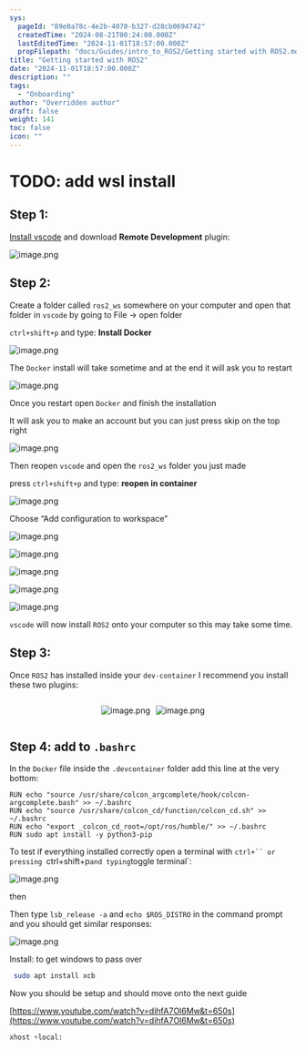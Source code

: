 ```yaml
---
sys:
  pageId: "89e0a78c-4e2b-4070-b327-d28cb0694742"
  createdTime: "2024-08-21T00:24:00.000Z"
  lastEditedTime: "2024-11-01T18:57:00.000Z"
  propFilepath: "docs/Guides/intro_to_ROS2/Getting started with ROS2.md"
title: "Getting started with ROS2"
date: "2024-11-01T18:57:00.000Z"
description: ""
tags:
  - "Onboarding"
author: "Overridden author"
draft: false
weight: 141
toc: false
icon: ""
---
```


# TODO: add wsl install

## Step 1:

[Install vscode](https://code.visualstudio.com/download) and download **Remote Development** plugin:

![image.png](https://prod-files-secure.s3.us-west-2.amazonaws.com/d518164a-d88e-44d1-a4ee-3adb3bd8bce0/efb52993-1881-4a40-b95e-6f020334f022/image.png?X-Amz-Algorithm=AWS4-HMAC-SHA256&X-Amz-Content-Sha256=UNSIGNED-PAYLOAD&X-Amz-Credential=ASIAZI2LB466US5KU2VL%2F20250411%2Fus-west-2%2Fs3%2Faws4_request&X-Amz-Date=20250411T090910Z&X-Amz-Expires=3600&X-Amz-Security-Token=IQoJb3JpZ2luX2VjEEEaCXVzLXdlc3QtMiJHMEUCIHFY6LdyKmmLZ7dcQ1Sh4ezm6fuF1Qfbz452ln1WacXnAiEAwy9PROudm0%2B%2BjfLfWFfLCqje2S4jclCGevG37KzlBwsqiAQIuv%2F%2F%2F%2F%2F%2F%2F%2F%2F%2FARAAGgw2Mzc0MjMxODM4MDUiDKkATu3BhyNkGNAMDircAyYGu0pN6M7THLV1BVX7VcAZv462cVxHky%2BRf4aVg2ERLbKDp6YDpngFVJro8XPOPyc6AGV%2B3RybQZKvFv0GSz7lI%2FSimQbPr9oOmyUIZsbfWKpCDWAmXi7jdHZI%2FBTbI%2B6nWbWQ6SGArdoBeAEyvH6VFkInlrPAXf%2FktJY3FKc8WOWOaYwMi7PBkd1DfpJ43haV46XPxOXfg%2FZNH4pozPiptXysbFJio6a2LSKpL5vJP8jvC%2FGBIfXuOEfRJrJ7WyevWI%2B3ebarUTkB8t9G1vapZis4QZZnEqM3sVMOWzL2r4rkpxbYmhxqj6nUam%2FXIrVFU7y79dQ7HYfuSJMX%2Bne%2FyS0VHTAMuDaSifYo%2FG%2B4FMO1vq2cnEfxLDpfzFR4zb8ud7kMYvlPx9JUUAho3i3nTlYk8P1i66iO51xKpzHJ4BJ4gEtdgu%2FI2ttIJ79cgNCKesoENbkamaG2FUpHHKQCnm3zSZHKKZTzqBeebOas2jGkYmy7sFTd%2FRm2noy2q6TtsWt0hZYWIIaa2%2B2e2%2BjafiKyiGk1gXDSXVrL0iOIxcWlsJgWnONslfepAr90fuyoxrHcDQCQejJZ7wAvjEPeVvwSrrSIU1PxCYLeugnTAHg2DVTamCdQ445eMO%2Bx478GOqUBuAMe2QpEDKJ5ocmRbJeWQCRAohkC2REdmoujiuKFq0rz7tnshQWie7V7g6oagQzcrvf86dFtJ9auNIJzWIBhoeQmvhi6DruhFofnFbV6pNX902vxIvqflLxIAXfJmjyPAEtyeh9ujcXIErgau8Z%2B2kfU7lDrwG8Kqi8YLMOVKSjHU6WvvpWKeJfZYAaXGpsk3csiOVfxpTcYcT8aciSr9rWQLk%2Bb&X-Amz-Signature=8d6cfbdf6d60675f473ef2550c97d38a8661561a33a8c1eb051d9b98e82447a3&X-Amz-SignedHeaders=host&x-id=GetObject)

## Step 2:

Create a folder called `ros2_ws` somewhere on your computer and open that folder in `vscode` by going to File → open folder 

`ctrl+shift+p` and type: **Install Docker**

![image.png](https://prod-files-secure.s3.us-west-2.amazonaws.com/d518164a-d88e-44d1-a4ee-3adb3bd8bce0/2269dc0e-1cd5-47ff-bceb-c04ad9b2eab0/image.png?X-Amz-Algorithm=AWS4-HMAC-SHA256&X-Amz-Content-Sha256=UNSIGNED-PAYLOAD&X-Amz-Credential=ASIAZI2LB466US5KU2VL%2F20250411%2Fus-west-2%2Fs3%2Faws4_request&X-Amz-Date=20250411T090910Z&X-Amz-Expires=3600&X-Amz-Security-Token=IQoJb3JpZ2luX2VjEEEaCXVzLXdlc3QtMiJHMEUCIHFY6LdyKmmLZ7dcQ1Sh4ezm6fuF1Qfbz452ln1WacXnAiEAwy9PROudm0%2B%2BjfLfWFfLCqje2S4jclCGevG37KzlBwsqiAQIuv%2F%2F%2F%2F%2F%2F%2F%2F%2F%2FARAAGgw2Mzc0MjMxODM4MDUiDKkATu3BhyNkGNAMDircAyYGu0pN6M7THLV1BVX7VcAZv462cVxHky%2BRf4aVg2ERLbKDp6YDpngFVJro8XPOPyc6AGV%2B3RybQZKvFv0GSz7lI%2FSimQbPr9oOmyUIZsbfWKpCDWAmXi7jdHZI%2FBTbI%2B6nWbWQ6SGArdoBeAEyvH6VFkInlrPAXf%2FktJY3FKc8WOWOaYwMi7PBkd1DfpJ43haV46XPxOXfg%2FZNH4pozPiptXysbFJio6a2LSKpL5vJP8jvC%2FGBIfXuOEfRJrJ7WyevWI%2B3ebarUTkB8t9G1vapZis4QZZnEqM3sVMOWzL2r4rkpxbYmhxqj6nUam%2FXIrVFU7y79dQ7HYfuSJMX%2Bne%2FyS0VHTAMuDaSifYo%2FG%2B4FMO1vq2cnEfxLDpfzFR4zb8ud7kMYvlPx9JUUAho3i3nTlYk8P1i66iO51xKpzHJ4BJ4gEtdgu%2FI2ttIJ79cgNCKesoENbkamaG2FUpHHKQCnm3zSZHKKZTzqBeebOas2jGkYmy7sFTd%2FRm2noy2q6TtsWt0hZYWIIaa2%2B2e2%2BjafiKyiGk1gXDSXVrL0iOIxcWlsJgWnONslfepAr90fuyoxrHcDQCQejJZ7wAvjEPeVvwSrrSIU1PxCYLeugnTAHg2DVTamCdQ445eMO%2Bx478GOqUBuAMe2QpEDKJ5ocmRbJeWQCRAohkC2REdmoujiuKFq0rz7tnshQWie7V7g6oagQzcrvf86dFtJ9auNIJzWIBhoeQmvhi6DruhFofnFbV6pNX902vxIvqflLxIAXfJmjyPAEtyeh9ujcXIErgau8Z%2B2kfU7lDrwG8Kqi8YLMOVKSjHU6WvvpWKeJfZYAaXGpsk3csiOVfxpTcYcT8aciSr9rWQLk%2Bb&X-Amz-Signature=bbfdedfa0fc20f464f96a4d1aae79b1b907be1351e7bc7e5da69f887e9318557&X-Amz-SignedHeaders=host&x-id=GetObject)

The `Docker` install will take sometime and at the end it will ask you to restart

![image.png](https://prod-files-secure.s3.us-west-2.amazonaws.com/d518164a-d88e-44d1-a4ee-3adb3bd8bce0/ed233f78-be33-4b1f-b89c-9c346c0e961e/image.png?X-Amz-Algorithm=AWS4-HMAC-SHA256&X-Amz-Content-Sha256=UNSIGNED-PAYLOAD&X-Amz-Credential=ASIAZI2LB466US5KU2VL%2F20250411%2Fus-west-2%2Fs3%2Faws4_request&X-Amz-Date=20250411T090910Z&X-Amz-Expires=3600&X-Amz-Security-Token=IQoJb3JpZ2luX2VjEEEaCXVzLXdlc3QtMiJHMEUCIHFY6LdyKmmLZ7dcQ1Sh4ezm6fuF1Qfbz452ln1WacXnAiEAwy9PROudm0%2B%2BjfLfWFfLCqje2S4jclCGevG37KzlBwsqiAQIuv%2F%2F%2F%2F%2F%2F%2F%2F%2F%2FARAAGgw2Mzc0MjMxODM4MDUiDKkATu3BhyNkGNAMDircAyYGu0pN6M7THLV1BVX7VcAZv462cVxHky%2BRf4aVg2ERLbKDp6YDpngFVJro8XPOPyc6AGV%2B3RybQZKvFv0GSz7lI%2FSimQbPr9oOmyUIZsbfWKpCDWAmXi7jdHZI%2FBTbI%2B6nWbWQ6SGArdoBeAEyvH6VFkInlrPAXf%2FktJY3FKc8WOWOaYwMi7PBkd1DfpJ43haV46XPxOXfg%2FZNH4pozPiptXysbFJio6a2LSKpL5vJP8jvC%2FGBIfXuOEfRJrJ7WyevWI%2B3ebarUTkB8t9G1vapZis4QZZnEqM3sVMOWzL2r4rkpxbYmhxqj6nUam%2FXIrVFU7y79dQ7HYfuSJMX%2Bne%2FyS0VHTAMuDaSifYo%2FG%2B4FMO1vq2cnEfxLDpfzFR4zb8ud7kMYvlPx9JUUAho3i3nTlYk8P1i66iO51xKpzHJ4BJ4gEtdgu%2FI2ttIJ79cgNCKesoENbkamaG2FUpHHKQCnm3zSZHKKZTzqBeebOas2jGkYmy7sFTd%2FRm2noy2q6TtsWt0hZYWIIaa2%2B2e2%2BjafiKyiGk1gXDSXVrL0iOIxcWlsJgWnONslfepAr90fuyoxrHcDQCQejJZ7wAvjEPeVvwSrrSIU1PxCYLeugnTAHg2DVTamCdQ445eMO%2Bx478GOqUBuAMe2QpEDKJ5ocmRbJeWQCRAohkC2REdmoujiuKFq0rz7tnshQWie7V7g6oagQzcrvf86dFtJ9auNIJzWIBhoeQmvhi6DruhFofnFbV6pNX902vxIvqflLxIAXfJmjyPAEtyeh9ujcXIErgau8Z%2B2kfU7lDrwG8Kqi8YLMOVKSjHU6WvvpWKeJfZYAaXGpsk3csiOVfxpTcYcT8aciSr9rWQLk%2Bb&X-Amz-Signature=5762681183799c46fe5889f238efcabbcce4279edfd3564628e2411cc5384af7&X-Amz-SignedHeaders=host&x-id=GetObject)

Once you restart open `Docker` and finish the installation

It will ask you to make an account but you can just press skip on the top right

![image.png](https://prod-files-secure.s3.us-west-2.amazonaws.com/d518164a-d88e-44d1-a4ee-3adb3bd8bce0/21010ad9-1659-4fd9-9f59-9932a09b2a3d/image.png?X-Amz-Algorithm=AWS4-HMAC-SHA256&X-Amz-Content-Sha256=UNSIGNED-PAYLOAD&X-Amz-Credential=ASIAZI2LB466US5KU2VL%2F20250411%2Fus-west-2%2Fs3%2Faws4_request&X-Amz-Date=20250411T090910Z&X-Amz-Expires=3600&X-Amz-Security-Token=IQoJb3JpZ2luX2VjEEEaCXVzLXdlc3QtMiJHMEUCIHFY6LdyKmmLZ7dcQ1Sh4ezm6fuF1Qfbz452ln1WacXnAiEAwy9PROudm0%2B%2BjfLfWFfLCqje2S4jclCGevG37KzlBwsqiAQIuv%2F%2F%2F%2F%2F%2F%2F%2F%2F%2FARAAGgw2Mzc0MjMxODM4MDUiDKkATu3BhyNkGNAMDircAyYGu0pN6M7THLV1BVX7VcAZv462cVxHky%2BRf4aVg2ERLbKDp6YDpngFVJro8XPOPyc6AGV%2B3RybQZKvFv0GSz7lI%2FSimQbPr9oOmyUIZsbfWKpCDWAmXi7jdHZI%2FBTbI%2B6nWbWQ6SGArdoBeAEyvH6VFkInlrPAXf%2FktJY3FKc8WOWOaYwMi7PBkd1DfpJ43haV46XPxOXfg%2FZNH4pozPiptXysbFJio6a2LSKpL5vJP8jvC%2FGBIfXuOEfRJrJ7WyevWI%2B3ebarUTkB8t9G1vapZis4QZZnEqM3sVMOWzL2r4rkpxbYmhxqj6nUam%2FXIrVFU7y79dQ7HYfuSJMX%2Bne%2FyS0VHTAMuDaSifYo%2FG%2B4FMO1vq2cnEfxLDpfzFR4zb8ud7kMYvlPx9JUUAho3i3nTlYk8P1i66iO51xKpzHJ4BJ4gEtdgu%2FI2ttIJ79cgNCKesoENbkamaG2FUpHHKQCnm3zSZHKKZTzqBeebOas2jGkYmy7sFTd%2FRm2noy2q6TtsWt0hZYWIIaa2%2B2e2%2BjafiKyiGk1gXDSXVrL0iOIxcWlsJgWnONslfepAr90fuyoxrHcDQCQejJZ7wAvjEPeVvwSrrSIU1PxCYLeugnTAHg2DVTamCdQ445eMO%2Bx478GOqUBuAMe2QpEDKJ5ocmRbJeWQCRAohkC2REdmoujiuKFq0rz7tnshQWie7V7g6oagQzcrvf86dFtJ9auNIJzWIBhoeQmvhi6DruhFofnFbV6pNX902vxIvqflLxIAXfJmjyPAEtyeh9ujcXIErgau8Z%2B2kfU7lDrwG8Kqi8YLMOVKSjHU6WvvpWKeJfZYAaXGpsk3csiOVfxpTcYcT8aciSr9rWQLk%2Bb&X-Amz-Signature=c772f12e4ce8ef1d556980f046653da91566412819b6d72ea3ceeb842b2c6cae&X-Amz-SignedHeaders=host&x-id=GetObject)

Then reopen `vscode` and open the `ros2_ws` folder you just made

press `ctrl+shift+p` and type: **reopen in container**

![image.png](https://prod-files-secure.s3.us-west-2.amazonaws.com/d518164a-d88e-44d1-a4ee-3adb3bd8bce0/4e93b8c2-41ad-488c-8095-c74205196118/image.png?X-Amz-Algorithm=AWS4-HMAC-SHA256&X-Amz-Content-Sha256=UNSIGNED-PAYLOAD&X-Amz-Credential=ASIAZI2LB466US5KU2VL%2F20250411%2Fus-west-2%2Fs3%2Faws4_request&X-Amz-Date=20250411T090910Z&X-Amz-Expires=3600&X-Amz-Security-Token=IQoJb3JpZ2luX2VjEEEaCXVzLXdlc3QtMiJHMEUCIHFY6LdyKmmLZ7dcQ1Sh4ezm6fuF1Qfbz452ln1WacXnAiEAwy9PROudm0%2B%2BjfLfWFfLCqje2S4jclCGevG37KzlBwsqiAQIuv%2F%2F%2F%2F%2F%2F%2F%2F%2F%2FARAAGgw2Mzc0MjMxODM4MDUiDKkATu3BhyNkGNAMDircAyYGu0pN6M7THLV1BVX7VcAZv462cVxHky%2BRf4aVg2ERLbKDp6YDpngFVJro8XPOPyc6AGV%2B3RybQZKvFv0GSz7lI%2FSimQbPr9oOmyUIZsbfWKpCDWAmXi7jdHZI%2FBTbI%2B6nWbWQ6SGArdoBeAEyvH6VFkInlrPAXf%2FktJY3FKc8WOWOaYwMi7PBkd1DfpJ43haV46XPxOXfg%2FZNH4pozPiptXysbFJio6a2LSKpL5vJP8jvC%2FGBIfXuOEfRJrJ7WyevWI%2B3ebarUTkB8t9G1vapZis4QZZnEqM3sVMOWzL2r4rkpxbYmhxqj6nUam%2FXIrVFU7y79dQ7HYfuSJMX%2Bne%2FyS0VHTAMuDaSifYo%2FG%2B4FMO1vq2cnEfxLDpfzFR4zb8ud7kMYvlPx9JUUAho3i3nTlYk8P1i66iO51xKpzHJ4BJ4gEtdgu%2FI2ttIJ79cgNCKesoENbkamaG2FUpHHKQCnm3zSZHKKZTzqBeebOas2jGkYmy7sFTd%2FRm2noy2q6TtsWt0hZYWIIaa2%2B2e2%2BjafiKyiGk1gXDSXVrL0iOIxcWlsJgWnONslfepAr90fuyoxrHcDQCQejJZ7wAvjEPeVvwSrrSIU1PxCYLeugnTAHg2DVTamCdQ445eMO%2Bx478GOqUBuAMe2QpEDKJ5ocmRbJeWQCRAohkC2REdmoujiuKFq0rz7tnshQWie7V7g6oagQzcrvf86dFtJ9auNIJzWIBhoeQmvhi6DruhFofnFbV6pNX902vxIvqflLxIAXfJmjyPAEtyeh9ujcXIErgau8Z%2B2kfU7lDrwG8Kqi8YLMOVKSjHU6WvvpWKeJfZYAaXGpsk3csiOVfxpTcYcT8aciSr9rWQLk%2Bb&X-Amz-Signature=ca75fd11389a035c217f1480808d7f87412402356b6d0d72812bcb322dd52aa9&X-Amz-SignedHeaders=host&x-id=GetObject)

Choose “Add configuration to workspace”

![image.png](https://prod-files-secure.s3.us-west-2.amazonaws.com/d518164a-d88e-44d1-a4ee-3adb3bd8bce0/9560b282-5060-4989-ba37-97e7b2c22476/image.png?X-Amz-Algorithm=AWS4-HMAC-SHA256&X-Amz-Content-Sha256=UNSIGNED-PAYLOAD&X-Amz-Credential=ASIAZI2LB466US5KU2VL%2F20250411%2Fus-west-2%2Fs3%2Faws4_request&X-Amz-Date=20250411T090910Z&X-Amz-Expires=3600&X-Amz-Security-Token=IQoJb3JpZ2luX2VjEEEaCXVzLXdlc3QtMiJHMEUCIHFY6LdyKmmLZ7dcQ1Sh4ezm6fuF1Qfbz452ln1WacXnAiEAwy9PROudm0%2B%2BjfLfWFfLCqje2S4jclCGevG37KzlBwsqiAQIuv%2F%2F%2F%2F%2F%2F%2F%2F%2F%2FARAAGgw2Mzc0MjMxODM4MDUiDKkATu3BhyNkGNAMDircAyYGu0pN6M7THLV1BVX7VcAZv462cVxHky%2BRf4aVg2ERLbKDp6YDpngFVJro8XPOPyc6AGV%2B3RybQZKvFv0GSz7lI%2FSimQbPr9oOmyUIZsbfWKpCDWAmXi7jdHZI%2FBTbI%2B6nWbWQ6SGArdoBeAEyvH6VFkInlrPAXf%2FktJY3FKc8WOWOaYwMi7PBkd1DfpJ43haV46XPxOXfg%2FZNH4pozPiptXysbFJio6a2LSKpL5vJP8jvC%2FGBIfXuOEfRJrJ7WyevWI%2B3ebarUTkB8t9G1vapZis4QZZnEqM3sVMOWzL2r4rkpxbYmhxqj6nUam%2FXIrVFU7y79dQ7HYfuSJMX%2Bne%2FyS0VHTAMuDaSifYo%2FG%2B4FMO1vq2cnEfxLDpfzFR4zb8ud7kMYvlPx9JUUAho3i3nTlYk8P1i66iO51xKpzHJ4BJ4gEtdgu%2FI2ttIJ79cgNCKesoENbkamaG2FUpHHKQCnm3zSZHKKZTzqBeebOas2jGkYmy7sFTd%2FRm2noy2q6TtsWt0hZYWIIaa2%2B2e2%2BjafiKyiGk1gXDSXVrL0iOIxcWlsJgWnONslfepAr90fuyoxrHcDQCQejJZ7wAvjEPeVvwSrrSIU1PxCYLeugnTAHg2DVTamCdQ445eMO%2Bx478GOqUBuAMe2QpEDKJ5ocmRbJeWQCRAohkC2REdmoujiuKFq0rz7tnshQWie7V7g6oagQzcrvf86dFtJ9auNIJzWIBhoeQmvhi6DruhFofnFbV6pNX902vxIvqflLxIAXfJmjyPAEtyeh9ujcXIErgau8Z%2B2kfU7lDrwG8Kqi8YLMOVKSjHU6WvvpWKeJfZYAaXGpsk3csiOVfxpTcYcT8aciSr9rWQLk%2Bb&X-Amz-Signature=5be1961e41e573f2e272e3f16d6e7c0698e6ce0c75cda86eba4795ecdc18c176&X-Amz-SignedHeaders=host&x-id=GetObject)

![image.png](https://prod-files-secure.s3.us-west-2.amazonaws.com/d518164a-d88e-44d1-a4ee-3adb3bd8bce0/2ee63f81-886b-48e8-a553-dc6e5eac99e4/image.png?X-Amz-Algorithm=AWS4-HMAC-SHA256&X-Amz-Content-Sha256=UNSIGNED-PAYLOAD&X-Amz-Credential=ASIAZI2LB466US5KU2VL%2F20250411%2Fus-west-2%2Fs3%2Faws4_request&X-Amz-Date=20250411T090910Z&X-Amz-Expires=3600&X-Amz-Security-Token=IQoJb3JpZ2luX2VjEEEaCXVzLXdlc3QtMiJHMEUCIHFY6LdyKmmLZ7dcQ1Sh4ezm6fuF1Qfbz452ln1WacXnAiEAwy9PROudm0%2B%2BjfLfWFfLCqje2S4jclCGevG37KzlBwsqiAQIuv%2F%2F%2F%2F%2F%2F%2F%2F%2F%2FARAAGgw2Mzc0MjMxODM4MDUiDKkATu3BhyNkGNAMDircAyYGu0pN6M7THLV1BVX7VcAZv462cVxHky%2BRf4aVg2ERLbKDp6YDpngFVJro8XPOPyc6AGV%2B3RybQZKvFv0GSz7lI%2FSimQbPr9oOmyUIZsbfWKpCDWAmXi7jdHZI%2FBTbI%2B6nWbWQ6SGArdoBeAEyvH6VFkInlrPAXf%2FktJY3FKc8WOWOaYwMi7PBkd1DfpJ43haV46XPxOXfg%2FZNH4pozPiptXysbFJio6a2LSKpL5vJP8jvC%2FGBIfXuOEfRJrJ7WyevWI%2B3ebarUTkB8t9G1vapZis4QZZnEqM3sVMOWzL2r4rkpxbYmhxqj6nUam%2FXIrVFU7y79dQ7HYfuSJMX%2Bne%2FyS0VHTAMuDaSifYo%2FG%2B4FMO1vq2cnEfxLDpfzFR4zb8ud7kMYvlPx9JUUAho3i3nTlYk8P1i66iO51xKpzHJ4BJ4gEtdgu%2FI2ttIJ79cgNCKesoENbkamaG2FUpHHKQCnm3zSZHKKZTzqBeebOas2jGkYmy7sFTd%2FRm2noy2q6TtsWt0hZYWIIaa2%2B2e2%2BjafiKyiGk1gXDSXVrL0iOIxcWlsJgWnONslfepAr90fuyoxrHcDQCQejJZ7wAvjEPeVvwSrrSIU1PxCYLeugnTAHg2DVTamCdQ445eMO%2Bx478GOqUBuAMe2QpEDKJ5ocmRbJeWQCRAohkC2REdmoujiuKFq0rz7tnshQWie7V7g6oagQzcrvf86dFtJ9auNIJzWIBhoeQmvhi6DruhFofnFbV6pNX902vxIvqflLxIAXfJmjyPAEtyeh9ujcXIErgau8Z%2B2kfU7lDrwG8Kqi8YLMOVKSjHU6WvvpWKeJfZYAaXGpsk3csiOVfxpTcYcT8aciSr9rWQLk%2Bb&X-Amz-Signature=7ed44819b07f8f3f9b591de366189e4d5538cd7929a2762a58984384e1a7a194&X-Amz-SignedHeaders=host&x-id=GetObject)

![image.png](https://prod-files-secure.s3.us-west-2.amazonaws.com/d518164a-d88e-44d1-a4ee-3adb3bd8bce0/ae1580b2-b048-407e-aed9-b584224a7a04/image.png?X-Amz-Algorithm=AWS4-HMAC-SHA256&X-Amz-Content-Sha256=UNSIGNED-PAYLOAD&X-Amz-Credential=ASIAZI2LB466US5KU2VL%2F20250411%2Fus-west-2%2Fs3%2Faws4_request&X-Amz-Date=20250411T090910Z&X-Amz-Expires=3600&X-Amz-Security-Token=IQoJb3JpZ2luX2VjEEEaCXVzLXdlc3QtMiJHMEUCIHFY6LdyKmmLZ7dcQ1Sh4ezm6fuF1Qfbz452ln1WacXnAiEAwy9PROudm0%2B%2BjfLfWFfLCqje2S4jclCGevG37KzlBwsqiAQIuv%2F%2F%2F%2F%2F%2F%2F%2F%2F%2FARAAGgw2Mzc0MjMxODM4MDUiDKkATu3BhyNkGNAMDircAyYGu0pN6M7THLV1BVX7VcAZv462cVxHky%2BRf4aVg2ERLbKDp6YDpngFVJro8XPOPyc6AGV%2B3RybQZKvFv0GSz7lI%2FSimQbPr9oOmyUIZsbfWKpCDWAmXi7jdHZI%2FBTbI%2B6nWbWQ6SGArdoBeAEyvH6VFkInlrPAXf%2FktJY3FKc8WOWOaYwMi7PBkd1DfpJ43haV46XPxOXfg%2FZNH4pozPiptXysbFJio6a2LSKpL5vJP8jvC%2FGBIfXuOEfRJrJ7WyevWI%2B3ebarUTkB8t9G1vapZis4QZZnEqM3sVMOWzL2r4rkpxbYmhxqj6nUam%2FXIrVFU7y79dQ7HYfuSJMX%2Bne%2FyS0VHTAMuDaSifYo%2FG%2B4FMO1vq2cnEfxLDpfzFR4zb8ud7kMYvlPx9JUUAho3i3nTlYk8P1i66iO51xKpzHJ4BJ4gEtdgu%2FI2ttIJ79cgNCKesoENbkamaG2FUpHHKQCnm3zSZHKKZTzqBeebOas2jGkYmy7sFTd%2FRm2noy2q6TtsWt0hZYWIIaa2%2B2e2%2BjafiKyiGk1gXDSXVrL0iOIxcWlsJgWnONslfepAr90fuyoxrHcDQCQejJZ7wAvjEPeVvwSrrSIU1PxCYLeugnTAHg2DVTamCdQ445eMO%2Bx478GOqUBuAMe2QpEDKJ5ocmRbJeWQCRAohkC2REdmoujiuKFq0rz7tnshQWie7V7g6oagQzcrvf86dFtJ9auNIJzWIBhoeQmvhi6DruhFofnFbV6pNX902vxIvqflLxIAXfJmjyPAEtyeh9ujcXIErgau8Z%2B2kfU7lDrwG8Kqi8YLMOVKSjHU6WvvpWKeJfZYAaXGpsk3csiOVfxpTcYcT8aciSr9rWQLk%2Bb&X-Amz-Signature=366d2c216a24c6ac3b7edeb048f4bbfe1c5a2dcb49eef4020c021f7a1e05f0c6&X-Amz-SignedHeaders=host&x-id=GetObject)

![image.png](https://prod-files-secure.s3.us-west-2.amazonaws.com/d518164a-d88e-44d1-a4ee-3adb3bd8bce0/53255b28-f75e-430f-b9e3-c0ac8577e42b/image.png?X-Amz-Algorithm=AWS4-HMAC-SHA256&X-Amz-Content-Sha256=UNSIGNED-PAYLOAD&X-Amz-Credential=ASIAZI2LB466US5KU2VL%2F20250411%2Fus-west-2%2Fs3%2Faws4_request&X-Amz-Date=20250411T090910Z&X-Amz-Expires=3600&X-Amz-Security-Token=IQoJb3JpZ2luX2VjEEEaCXVzLXdlc3QtMiJHMEUCIHFY6LdyKmmLZ7dcQ1Sh4ezm6fuF1Qfbz452ln1WacXnAiEAwy9PROudm0%2B%2BjfLfWFfLCqje2S4jclCGevG37KzlBwsqiAQIuv%2F%2F%2F%2F%2F%2F%2F%2F%2F%2FARAAGgw2Mzc0MjMxODM4MDUiDKkATu3BhyNkGNAMDircAyYGu0pN6M7THLV1BVX7VcAZv462cVxHky%2BRf4aVg2ERLbKDp6YDpngFVJro8XPOPyc6AGV%2B3RybQZKvFv0GSz7lI%2FSimQbPr9oOmyUIZsbfWKpCDWAmXi7jdHZI%2FBTbI%2B6nWbWQ6SGArdoBeAEyvH6VFkInlrPAXf%2FktJY3FKc8WOWOaYwMi7PBkd1DfpJ43haV46XPxOXfg%2FZNH4pozPiptXysbFJio6a2LSKpL5vJP8jvC%2FGBIfXuOEfRJrJ7WyevWI%2B3ebarUTkB8t9G1vapZis4QZZnEqM3sVMOWzL2r4rkpxbYmhxqj6nUam%2FXIrVFU7y79dQ7HYfuSJMX%2Bne%2FyS0VHTAMuDaSifYo%2FG%2B4FMO1vq2cnEfxLDpfzFR4zb8ud7kMYvlPx9JUUAho3i3nTlYk8P1i66iO51xKpzHJ4BJ4gEtdgu%2FI2ttIJ79cgNCKesoENbkamaG2FUpHHKQCnm3zSZHKKZTzqBeebOas2jGkYmy7sFTd%2FRm2noy2q6TtsWt0hZYWIIaa2%2B2e2%2BjafiKyiGk1gXDSXVrL0iOIxcWlsJgWnONslfepAr90fuyoxrHcDQCQejJZ7wAvjEPeVvwSrrSIU1PxCYLeugnTAHg2DVTamCdQ445eMO%2Bx478GOqUBuAMe2QpEDKJ5ocmRbJeWQCRAohkC2REdmoujiuKFq0rz7tnshQWie7V7g6oagQzcrvf86dFtJ9auNIJzWIBhoeQmvhi6DruhFofnFbV6pNX902vxIvqflLxIAXfJmjyPAEtyeh9ujcXIErgau8Z%2B2kfU7lDrwG8Kqi8YLMOVKSjHU6WvvpWKeJfZYAaXGpsk3csiOVfxpTcYcT8aciSr9rWQLk%2Bb&X-Amz-Signature=c43806d9d938dee611a5b096ef8d11e603b6d6ab665e304bbc20e02f0c579947&X-Amz-SignedHeaders=host&x-id=GetObject)

![image.png](https://prod-files-secure.s3.us-west-2.amazonaws.com/d518164a-d88e-44d1-a4ee-3adb3bd8bce0/7c562767-5af9-4ffb-97d1-327bcdf4ee00/image.png?X-Amz-Algorithm=AWS4-HMAC-SHA256&X-Amz-Content-Sha256=UNSIGNED-PAYLOAD&X-Amz-Credential=ASIAZI2LB466US5KU2VL%2F20250411%2Fus-west-2%2Fs3%2Faws4_request&X-Amz-Date=20250411T090910Z&X-Amz-Expires=3600&X-Amz-Security-Token=IQoJb3JpZ2luX2VjEEEaCXVzLXdlc3QtMiJHMEUCIHFY6LdyKmmLZ7dcQ1Sh4ezm6fuF1Qfbz452ln1WacXnAiEAwy9PROudm0%2B%2BjfLfWFfLCqje2S4jclCGevG37KzlBwsqiAQIuv%2F%2F%2F%2F%2F%2F%2F%2F%2F%2FARAAGgw2Mzc0MjMxODM4MDUiDKkATu3BhyNkGNAMDircAyYGu0pN6M7THLV1BVX7VcAZv462cVxHky%2BRf4aVg2ERLbKDp6YDpngFVJro8XPOPyc6AGV%2B3RybQZKvFv0GSz7lI%2FSimQbPr9oOmyUIZsbfWKpCDWAmXi7jdHZI%2FBTbI%2B6nWbWQ6SGArdoBeAEyvH6VFkInlrPAXf%2FktJY3FKc8WOWOaYwMi7PBkd1DfpJ43haV46XPxOXfg%2FZNH4pozPiptXysbFJio6a2LSKpL5vJP8jvC%2FGBIfXuOEfRJrJ7WyevWI%2B3ebarUTkB8t9G1vapZis4QZZnEqM3sVMOWzL2r4rkpxbYmhxqj6nUam%2FXIrVFU7y79dQ7HYfuSJMX%2Bne%2FyS0VHTAMuDaSifYo%2FG%2B4FMO1vq2cnEfxLDpfzFR4zb8ud7kMYvlPx9JUUAho3i3nTlYk8P1i66iO51xKpzHJ4BJ4gEtdgu%2FI2ttIJ79cgNCKesoENbkamaG2FUpHHKQCnm3zSZHKKZTzqBeebOas2jGkYmy7sFTd%2FRm2noy2q6TtsWt0hZYWIIaa2%2B2e2%2BjafiKyiGk1gXDSXVrL0iOIxcWlsJgWnONslfepAr90fuyoxrHcDQCQejJZ7wAvjEPeVvwSrrSIU1PxCYLeugnTAHg2DVTamCdQ445eMO%2Bx478GOqUBuAMe2QpEDKJ5ocmRbJeWQCRAohkC2REdmoujiuKFq0rz7tnshQWie7V7g6oagQzcrvf86dFtJ9auNIJzWIBhoeQmvhi6DruhFofnFbV6pNX902vxIvqflLxIAXfJmjyPAEtyeh9ujcXIErgau8Z%2B2kfU7lDrwG8Kqi8YLMOVKSjHU6WvvpWKeJfZYAaXGpsk3csiOVfxpTcYcT8aciSr9rWQLk%2Bb&X-Amz-Signature=060b209584fe8f482698228b5d8cd549205d60331e0e07fc59a39c0e6fe1dd7e&X-Amz-SignedHeaders=host&x-id=GetObject)

`vscode` will now install `ROS2` onto your computer so this may take some time.

## Step 3:

Once `ROS2` has installed inside your `dev-container` I recommend you install these two plugins:

<div style="display: flex;flex-direction: row; column-gap:10px; max-width: 630px;justify-content: center;">
<div>

![image.png](https://prod-files-secure.s3.us-west-2.amazonaws.com/d518164a-d88e-44d1-a4ee-3adb3bd8bce0/3fc3d550-5a54-4ba1-ba6b-faa01cdb7369/image.png?X-Amz-Algorithm=AWS4-HMAC-SHA256&X-Amz-Content-Sha256=UNSIGNED-PAYLOAD&X-Amz-Credential=ASIAZI2LB4667QYPLTEA%2F20250411%2Fus-west-2%2Fs3%2Faws4_request&X-Amz-Date=20250411T090915Z&X-Amz-Expires=3600&X-Amz-Security-Token=IQoJb3JpZ2luX2VjEEEaCXVzLXdlc3QtMiJGMEQCIGRB8RMnG3BkTRq6K38XyqoGBAf43CCyqRxy66RHkzluAiBhmSL1qvMw3jo%2BFBrdUDQDi0tboRXoUcE9EO4HbDvtqCqIBAi6%2F%2F%2F%2F%2F%2F%2F%2F%2F%2F8BEAAaDDYzNzQyMzE4MzgwNSIMBHNy8sd%2Fb1lF69d9KtwDmxt8jt%2Fl9TK4VOVFxhmq81JKtOQy0cJvni7vXnNQ9Q4JbsipJXTdB5OelsQfNq7Q2pWTxQ8InjvVGJ7ersCZdEMUlJzu3Y9O5S3NPJ4nczjAru7NjCsdZ2BlRgquON%2Fc125X7neIDusPn7NEojJFeW6HakxK3ImT0RlDOm5RO2acK5mWwxa8z%2FHiqp4Dr%2F0rcenYSuP%2FIzcsbAiYV3W%2FirWuJ0X8e3gR3bStUVkJGvUwW9f2lK6lsUhmd8iw%2Bt1bxsMGkTaCRiKMIKRTD38G7nx44noa%2Fhh7QA3X1NI9vNDe6yRsD7kxY%2BcNrtPUCUeRE11vVdbpnpyRsX4eqTLT9WfxQ26rMt6nMh08flvAVmxRKzphSQtRREWWvddyTa9ygpD72EibHNtRhMesfA69edfw%2BiBole9sYd9x2TIxPjnlxDTR37a9nWvCoEbWxkjnfsE9W0Fxc7UqS1OubEUeLXM6%2FBehEceSHOjcR%2FjWYMcGurFuR5yqOpsdR36v8u9vW6wWUg8D1Sa1SUykMZ6qOUoWE38mzKbXkuMbNNB%2BTb2XBGUfB83Ud3jfnipIfholPh36X%2FiiZE7af8EySg1i6FYwZleu5NAzx2hYbDEHc0fogZhxlQKLnmXyHI4whbPjvwY6pgFUKhb2BIhVA1j%2BBOqeRdg8CZ%2BIA1h189zfi9eCCt1zXQWfDWVoYDMVRXDKK4TrU5zY3O7yWwXvxMlcgyi%2FD212%2FJMuCjUt5A0aRPuYHqDpqtRMwTtU8s%2FsOjgBWmXPwWdCQ%2BOoWVh9wvuxEPLVRe6YvD%2FvFdflLnUo0zU9w5PC9AxhqneqSTHyZSS0ZhaRrpvmvzYSdGlmuiTMN4wWEh2La7vPFOxC&X-Amz-Signature=e0ed5f871358b4ed2355ee87dec1282a905ce0e110826103cbe40ea5a925293f&X-Amz-SignedHeaders=host&x-id=GetObject)

</div>
<div>

![image.png](https://prod-files-secure.s3.us-west-2.amazonaws.com/d518164a-d88e-44d1-a4ee-3adb3bd8bce0/d994cc66-13c2-4093-a5a3-f84cf4601a82/image.png?X-Amz-Algorithm=AWS4-HMAC-SHA256&X-Amz-Content-Sha256=UNSIGNED-PAYLOAD&X-Amz-Credential=ASIAZI2LB4662E2QJ6SF%2F20250411%2Fus-west-2%2Fs3%2Faws4_request&X-Amz-Date=20250411T090916Z&X-Amz-Expires=3600&X-Amz-Security-Token=IQoJb3JpZ2luX2VjEEEaCXVzLXdlc3QtMiJGMEQCICUexDx77PQHS6QQvIrIPw7sWT%2Fx91L4u97CaMm%2BFLAJAiB5CAT5ibaPouX%2BDxe7OhRzyAdYa6uixmcivJuoXUywlyqIBAi6%2F%2F%2F%2F%2F%2F%2F%2F%2F%2F8BEAAaDDYzNzQyMzE4MzgwNSIMWpI%2BDL0lALyqUYizKtwDsdu%2BnC2UCAcKVkDGRMvbxcj9%2BhuQMehUc2qSXO4buFpk1x5tbvUMx4rc86Bai1AHnuI7w4g%2BSTMBptB%2BTNsJ%2F2W6M6TGNSQmFXjTlDQZc0uWrBbFzD2brzjs7Nyc8J0gjlO90MS28vRRAVmPyZ%2F%2F85PSUeTkFQuM7iuDP2bgP5cLC%2B6pKIKtCw4D2ZNXma71I0MgSybK2JgP4BmG6%2BSBLQhXpjTNJpb8RPeh10D0z0fDZGc0iS8iL%2BcXW6csbs7xNBbAFMu1YCXKC5W7qCOkK%2FUnxf93JwPZWh6Ukp%2F2S0LSB5MZ6J6F781Qx9C2qILm1QTOT87k6IoWEE01eEJczNMHiVu1%2FLzJNtR7cq4HNRaCgQSV1pVc5esRy5rGQo%2BHBLJG%2BLY1tiTdA9UJKQOlLsi3S1Thinbw3eE773xBedXPMSMtEXttaiBnBFCfRfX%2FiXp9ABFrp%2FDbhK5rE9ivUHSvUlbcezR2wJQcpJpJBR4hCzOSxFGkUz%2FSOk4TjhKiTbwri3YKr19KR4f0%2FrhofRhP2mIcGGHauzsFDLt2YEen5bxajGIpOFMDXgXTvXtgIjEw6RsLoQ1MAnWnsAmOJUZpwXoXiFz5ofmiy%2FhwDF84llm5YTshhl3zGkUw5bHjvwY6pgGlDC24lWw1N2KQSe9yAB%2FcUmr460kjOyK6Tn9jLPWxblJUN5%2BoAFMPpMsrtA9VUXqtTWAWzHwIiWwam64BFRimW1zJ%2BSb9W6DnWOoM8zbVs9r5vWZL09M%2Fucq27hlMkQc6RQSGTaH5%2Fb%2FUZrkuMPFWcQy69itpMYj92DUGfnJfN33LNbgNyIExhGVWHgSFu2nLHtamq1DFIkiziRkbLO4eUe6ek2y6&X-Amz-Signature=3dd7c3c2dc0c45869a3575133f548fbe07630fb708bf69ee22aa2f6cd451f383&X-Amz-SignedHeaders=host&x-id=GetObject)

</div>
</div>

## Step 4: add to `.bashrc`

In the `Docker` file inside the `.devcontainer` folder add this line at the very bottom: 

```docker
RUN echo "source /usr/share/colcon_argcomplete/hook/colcon-argcomplete.bash" >> ~/.bashrc
RUN echo "source /usr/share/colcon_cd/function/colcon_cd.sh" >> ~/.bashrc
RUN echo "export _colcon_cd_root=/opt/ros/humble/" >> ~/.bashrc
RUN sudo apt install -y python3-pip 
```

To test if everything installed correctly open a terminal with `ctrl+`` or pressing `ctrl+shift+p` and typing `toggle terminal`:

![image.png](https://prod-files-secure.s3.us-west-2.amazonaws.com/d518164a-d88e-44d1-a4ee-3adb3bd8bce0/6a4943d8-b04e-4c02-9a58-775f3384d1a5/image.png?X-Amz-Algorithm=AWS4-HMAC-SHA256&X-Amz-Content-Sha256=UNSIGNED-PAYLOAD&X-Amz-Credential=ASIAZI2LB466US5KU2VL%2F20250411%2Fus-west-2%2Fs3%2Faws4_request&X-Amz-Date=20250411T090910Z&X-Amz-Expires=3600&X-Amz-Security-Token=IQoJb3JpZ2luX2VjEEEaCXVzLXdlc3QtMiJHMEUCIHFY6LdyKmmLZ7dcQ1Sh4ezm6fuF1Qfbz452ln1WacXnAiEAwy9PROudm0%2B%2BjfLfWFfLCqje2S4jclCGevG37KzlBwsqiAQIuv%2F%2F%2F%2F%2F%2F%2F%2F%2F%2FARAAGgw2Mzc0MjMxODM4MDUiDKkATu3BhyNkGNAMDircAyYGu0pN6M7THLV1BVX7VcAZv462cVxHky%2BRf4aVg2ERLbKDp6YDpngFVJro8XPOPyc6AGV%2B3RybQZKvFv0GSz7lI%2FSimQbPr9oOmyUIZsbfWKpCDWAmXi7jdHZI%2FBTbI%2B6nWbWQ6SGArdoBeAEyvH6VFkInlrPAXf%2FktJY3FKc8WOWOaYwMi7PBkd1DfpJ43haV46XPxOXfg%2FZNH4pozPiptXysbFJio6a2LSKpL5vJP8jvC%2FGBIfXuOEfRJrJ7WyevWI%2B3ebarUTkB8t9G1vapZis4QZZnEqM3sVMOWzL2r4rkpxbYmhxqj6nUam%2FXIrVFU7y79dQ7HYfuSJMX%2Bne%2FyS0VHTAMuDaSifYo%2FG%2B4FMO1vq2cnEfxLDpfzFR4zb8ud7kMYvlPx9JUUAho3i3nTlYk8P1i66iO51xKpzHJ4BJ4gEtdgu%2FI2ttIJ79cgNCKesoENbkamaG2FUpHHKQCnm3zSZHKKZTzqBeebOas2jGkYmy7sFTd%2FRm2noy2q6TtsWt0hZYWIIaa2%2B2e2%2BjafiKyiGk1gXDSXVrL0iOIxcWlsJgWnONslfepAr90fuyoxrHcDQCQejJZ7wAvjEPeVvwSrrSIU1PxCYLeugnTAHg2DVTamCdQ445eMO%2Bx478GOqUBuAMe2QpEDKJ5ocmRbJeWQCRAohkC2REdmoujiuKFq0rz7tnshQWie7V7g6oagQzcrvf86dFtJ9auNIJzWIBhoeQmvhi6DruhFofnFbV6pNX902vxIvqflLxIAXfJmjyPAEtyeh9ujcXIErgau8Z%2B2kfU7lDrwG8Kqi8YLMOVKSjHU6WvvpWKeJfZYAaXGpsk3csiOVfxpTcYcT8aciSr9rWQLk%2Bb&X-Amz-Signature=8f90594bb06b7449948b8e5c4aab0053f54d23a6ba8ebc2feb81d6d8b326b297&X-Amz-SignedHeaders=host&x-id=GetObject)

then 

Then type `lsb_release -a` and `echo $ROS_DISTRO` in the command prompt and you should get similar responses:

![image.png](https://prod-files-secure.s3.us-west-2.amazonaws.com/d518164a-d88e-44d1-a4ee-3adb3bd8bce0/3e635dec-a805-4e85-8b9e-d000e5b71a4e/image.png?X-Amz-Algorithm=AWS4-HMAC-SHA256&X-Amz-Content-Sha256=UNSIGNED-PAYLOAD&X-Amz-Credential=ASIAZI2LB466US5KU2VL%2F20250411%2Fus-west-2%2Fs3%2Faws4_request&X-Amz-Date=20250411T090910Z&X-Amz-Expires=3600&X-Amz-Security-Token=IQoJb3JpZ2luX2VjEEEaCXVzLXdlc3QtMiJHMEUCIHFY6LdyKmmLZ7dcQ1Sh4ezm6fuF1Qfbz452ln1WacXnAiEAwy9PROudm0%2B%2BjfLfWFfLCqje2S4jclCGevG37KzlBwsqiAQIuv%2F%2F%2F%2F%2F%2F%2F%2F%2F%2FARAAGgw2Mzc0MjMxODM4MDUiDKkATu3BhyNkGNAMDircAyYGu0pN6M7THLV1BVX7VcAZv462cVxHky%2BRf4aVg2ERLbKDp6YDpngFVJro8XPOPyc6AGV%2B3RybQZKvFv0GSz7lI%2FSimQbPr9oOmyUIZsbfWKpCDWAmXi7jdHZI%2FBTbI%2B6nWbWQ6SGArdoBeAEyvH6VFkInlrPAXf%2FktJY3FKc8WOWOaYwMi7PBkd1DfpJ43haV46XPxOXfg%2FZNH4pozPiptXysbFJio6a2LSKpL5vJP8jvC%2FGBIfXuOEfRJrJ7WyevWI%2B3ebarUTkB8t9G1vapZis4QZZnEqM3sVMOWzL2r4rkpxbYmhxqj6nUam%2FXIrVFU7y79dQ7HYfuSJMX%2Bne%2FyS0VHTAMuDaSifYo%2FG%2B4FMO1vq2cnEfxLDpfzFR4zb8ud7kMYvlPx9JUUAho3i3nTlYk8P1i66iO51xKpzHJ4BJ4gEtdgu%2FI2ttIJ79cgNCKesoENbkamaG2FUpHHKQCnm3zSZHKKZTzqBeebOas2jGkYmy7sFTd%2FRm2noy2q6TtsWt0hZYWIIaa2%2B2e2%2BjafiKyiGk1gXDSXVrL0iOIxcWlsJgWnONslfepAr90fuyoxrHcDQCQejJZ7wAvjEPeVvwSrrSIU1PxCYLeugnTAHg2DVTamCdQ445eMO%2Bx478GOqUBuAMe2QpEDKJ5ocmRbJeWQCRAohkC2REdmoujiuKFq0rz7tnshQWie7V7g6oagQzcrvf86dFtJ9auNIJzWIBhoeQmvhi6DruhFofnFbV6pNX902vxIvqflLxIAXfJmjyPAEtyeh9ujcXIErgau8Z%2B2kfU7lDrwG8Kqi8YLMOVKSjHU6WvvpWKeJfZYAaXGpsk3csiOVfxpTcYcT8aciSr9rWQLk%2Bb&X-Amz-Signature=acdf1a41c7124b746bc4a16b87759b9b60c72ab294e28d5d68a6ef1e5658e74a&X-Amz-SignedHeaders=host&x-id=GetObject)

Install:  to get windows to pass over

```bash
 sudo apt install xcb
```

Now you should be setup and should move onto the next guide 

[https://www.youtube.com/watch?v=dihfA7Ol6Mw&t=650s](https://www.youtube.com/watch?v=dihfA7Ol6Mw&t=650s)

```python
xhost +local:
```
